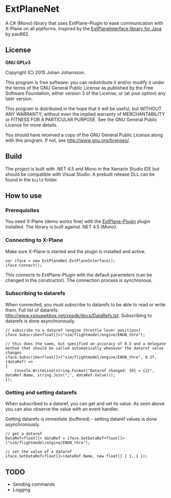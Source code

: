 # ExtPlaneNet
A C# (Mono) library that uses ExtPlane-Plugin to ease communication with X-Plane on all platforms. Inspired by the [ExtPlaneInterface library for Java](https://github.com/pau662/ExtPlaneInterface) by pau662.

## License
**GNU GPLv3**

Copyright (C) 2015  Johan Johansson.

This program is free software: you can redistribute it and/or modify
it under the terms of the GNU General Public License as published by
the Free Software Foundation, either version 3 of the License, or
(at your option) any later version.

This program is distributed in the hope that it will be useful,
but WITHOUT ANY WARRANTY; without even the implied warranty of
MERCHANTABILITY or FITNESS FOR A PARTICULAR PURPOSE.  See the
GNU General Public License for more details.

You should have received a copy of the GNU General Public License
along with this program.  If not, see <http://www.gnu.org/licenses/>.

## Build
The project is built with .NET 4.5 and Mono in the Xamarin Studio IDE but should be compatible with Visual Studio. A prebuilt release DLL can be found in the `build` folder.

## How to use
### Prerequisites
You need X-Plane (demo works fine) with the [ExtPlane-Plugin](https://github.com/vranki/ExtPlane) plugin installed. The library is built against .NET 4.5 (Mono).

### Connecting to X-Plane
Make sure X-Plane is started and the plugin is installed and active.

```
var iface = new ExtPlaneNet.ExtPlaneInterface();
iface.Connect();
```

This connects to ExtPlane-Plugin with the default parameters (can be changed in the constructor). The connection process is synchronous.

### Subscribing to datarefs
When connected, you must subscribe to datarefs to be able to read or write them. Full list of datarefs: http://www.xsquawkbox.net/xpsdk/docs/DataRefs.txt. Subscribing to datarefs is done asynchronously.

```
// subscribe to a dataref (engine throttle lever positions)
iface.Subscribe<float[]>("sim/flightmodel/engine/ENGN_thro");

// this does the same, but specified an accuracy of 0.3 and a delegate method that should be called automatically whenever the dataref value changes
iface.Subscribe<float[]>("sim/flightmodel/engine/ENGN_thro", 0.3f, (dataRef) =>
{
    Console.WriteLine(string.Format("Dataref changed: {0} = {1}", dataRef.Name, string.Join(",", dataRef.Value)));
});
```

### Getting and setting datarefs
When subscribed to a dataref, you can get and set its value. As seen above you can also observe the value with an event handler.

Getting datarefs is immediate (buffered) - setting dataref values is done asynchronously.

```
// get a dataref
DataRef<float[]> dataRef = iface.GetDataRef<float[]>("sim/flightmodel/engine/ENGN_thro");

// set the value of a dataref
iface.SetDataRef<float[]>(dataRef.Name, new float[] { 1, 1 });
```

## TODO
* Sending commands
* Logging